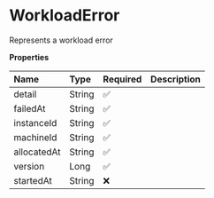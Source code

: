 # WorkloadError

Represents a workload error

**Properties**

| Name        | Type   | Required | Description |
| :---------- | :----- | :------- | :---------- |
| detail      | String | ✅       |             |
| failedAt    | String | ✅       |             |
| instanceId  | String | ✅       |             |
| machineId   | String | ✅       |             |
| allocatedAt | String | ✅       |             |
| version     | Long   | ✅       |             |
| startedAt   | String | ❌       |             |
